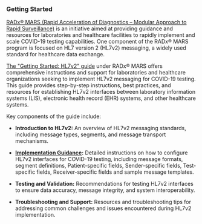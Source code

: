 ### Getting Started

[RADx® MARS (Rapid Acceleration of Diagnostics – Modular Approach to Rapid Surveillance)](https://www.nibib.nih.gov/covid-19/radx-tech-program/mars) is an initiative aimed at providing guidance and resources for laboratories and healthcare facilities to rapidly implement and scale COVID-19 testing capabilities. One component of the RADx® MARS program is focused on HL7 version 2 (HL7v2) messaging, a widely used standard for healthcare data exchange.

[The "Getting Started: HL7v2" guide](https://www.nibib.nih.gov/covid-19/radx-tech-program/mars/hl7v2-getting-started) under RADx® MARS offers comprehensive instructions and support for laboratories and healthcare organizations seeking to implement HL7v2 messaging for COVID-19 testing. This guide provides step-by-step instructions, best practices, and resources for establishing HL7v2 interfaces between laboratory information systems (LIS), electronic health record (EHR) systems, and other healthcare systems.

Key components of the guide include:

 * **Introduction to HL7v2:** An overview of HL7v2 messaging standards, including message types, segments, and message transport mechanisms.

 * **[Implementation Guidance](https://www.nibib.nih.gov/covid-19/radx-tech-program/mars/HL7v2-implementation-guide):**  Detailed instructions on how to configure HL7v2 interfaces for COVID-19 testing, including message formats, segment definitions, Patient-specific fields, Sender-specific fields, Test-specific fields, Receiver-specific fields and sample message templates.

 * **Testing and Validation:** Recommendations for testing HL7v2 interfaces to ensure data accuracy, message integrity, and system interoperability.

 * **Troubleshooting and Support:** Resources and troubleshooting tips for addressing common challenges and issues encountered during HL7v2 implementation.
